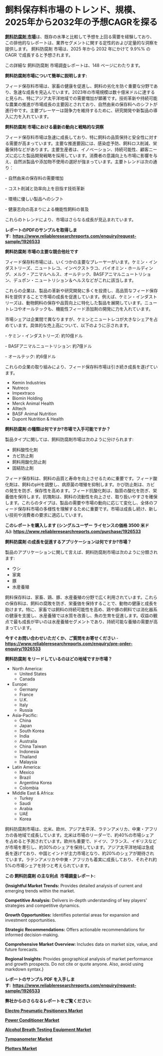 <p><h1>飼料保存料市場のトレンド、規模、2025年から2032年の予想CAGRを探る</h1></p><p data-sourcepos="1:1-1:157"><strong><a href="https://www.reliableresearchreports.com/feed-preservatives-r1926533?utm_campaign=110&utm_medium=36&utm_source=Github&utm_content=ia&utm_term=08042025&utm_id=feed-preservatives">飼料防腐剤 市場</a></strong>は、既存の水準と比較して予想を上回る需要を経験しており、この排他的なレポートは、業界セグメントに関する定性的および定量的な洞察を提供します。 飼料防腐剤 市場は、2025 年から 2032 年にかけて 9.9%% の CAGR で成長すると予想されます。</p>
<p data-sourcepos="3:1-3:50">この詳細な 飼料防腐剤 市場調査レポートは、148 ページにわたります。</p>
<p><strong>飼料防腐剤市場について簡単に説明します:</strong></p>
<p><p>フィード保存料市場は、家畜の健康を促進し、飼料の劣化を防ぐ重要な分野であり、急速な成長を見込んでいます。2023年の市場規模は数十億米ドルに達すると見られ、特にアジア太平洋地域での需要増加が顕著です。技術革新や持続可能な農業の推進が市場成長の主要因とされており、自然由来の保存料へのシフトが進行中です。主要プレーヤーは競争力を維持するために、研究開発や新製品の導入に力を入れています。</p></p>
<p><strong>飼料防腐剤 市場における最新の動向と戦略的な洞察</strong></p>
<p><p>フィード保存料市場は急速に成長しており、特に飼料の品質保持と安全性に対する需要が高まっています。主要な推進要因には、感染症予防、飼料ロス削減、栄養保持などがあります。主要生産者は、イノベーション、持続可能性、顧客ニーズに応じた製品開発戦略を採用しています。消費者の意識向上も市場に影響を与え、自然派製品や添加物不使用の選好が強まっています。主要トレンドは次の通り：</p><p>- 自然由来の保存料の需要増加</p><p>- コスト削減と効率向上を目指す技術革新</p><p>- 環境に優しい製品へのシフト</p><p>- 健康志向の高まりによる機能性飼料の普及</p><p>これらのトレンドにより、市場はさらなる成長が見込まれています。</p></p>
<p><strong>レポートのPDFのサンプルを取得します</strong><strong>:&nbsp;&nbsp;<a href="https://www.reliableresearchreports.com/enquiry/request-sample/1926533?utm_campaign=110&utm_medium=36&utm_source=Github&utm_content=ia&utm_term=08042025&utm_id=feed-preservatives">https://www.reliableresearchreports.com/enquiry/request-sample/1926533</a></strong></p>
<p><strong>飼料防腐剤 市場の主要な競合他社です</strong></p>
<p><p>フィード保存料市場には、いくつかの主要なプレーヤーがいます。ケミン・インダストリーズ、ニュートレコ、インペクストラコ、バイオミン・ホールディング、メルク・アニマルヘルス、オールテック、BASFアニマルニュートリション、デュポン・ニュートリション＆ヘルスなどがこれに該当します。</p><p>これらの企業は、製品の革新や研究開発に多くを投資し、高品質なフィード保存料を提供することで市場の成長を促進しています。例えば、ケミン・インダストリーズは、動物飼料の保存や品質向上に特化した製品を展開しています。ニュートレコやオールテックも、機能性フィード添加剤の開発に力を入れています。</p><p>市場シェアは企業間で異なりますが、ケミンとニュートレコが大きなシェアを占めています。具体的な売上高について、以下のように示されます。</p><p>- ケミン・インダストリーズ: 約10億ドル</p><p>- BASFアニマルニュートリション: 約7億ドル</p><p>- オールテック: 約6億ドル</p><p>これらの企業の取り組みにより、フィード保存料市場は引き続き成長を遂げています。</p></p>
<p><ul><li>Kemin Industries</li><li>Nutreco</li><li>Impextraco</li><li>Biomin Holding</li><li>Merck Animal Health</li><li>Alltech</li><li>BASF Animal Nutrition</li><li>Dupont Nutrition & Health</li></ul></p>
<p><strong>飼料防腐剤 の種類は何ですか?市場で入手可能ですか？</strong></p>
<p>製品タイプに関しては、飼料防腐剤市場は次のように分けられます:</p>
<p><ul><li>飼料酸性化剤</li><li>カビ防止剤</li><li>飼料用酸化防止剤</li><li>固結防止剤</li></ul></p>
<p><p>フィード保存料は、飼料の品質と寿命を向上させるために重要です。フィード酸化剤は、飼料のpHを調整し、病原菌の増殖を抑制します。かび防止剤は、カビの発生を防ぎ、保存性を高めます。フィード抗酸化剤は、脂質の酸化を防ぎ、栄養価を保持します。抗塊剤は、飼料の流動性を向上させ、取り扱いやすさを確保します。これらのタイプは、製品の需要や市場の動向に応じて変化し、全体のフィード保存料市場の多様性を理解するために重要です。市場は成長し続け、新しい技術や消費者の要求に適応しています。</p></p>
<p><strong>このレポートを購入します (シングルユーザー ライセンスの価格 3500 米ドル):&nbsp;<a href="https://www.reliableresearchreports.com/purchase/1926533?utm_campaign=110&utm_medium=36&utm_source=Github&utm_content=ia&utm_term=08042025&utm_id=feed-preservatives">https://www.reliableresearchreports.com/purchase/1926533</a></strong></p>
<p><strong>飼料防腐剤 の成長を促進するアプリケーションは何ですか?市場？</strong></p>
<p>製品のアプリケーションに関して言えば、飼料防腐剤市場は次のように分類されます:</p>
<p><ul><li>ウシ</li><li>家禽</li><li>豚</li><li>水産養殖</li></ul></p>
<p><p>飼料保存料は、家畜、鶏、豚、水産養殖の分野で広く利用されています。これらの保存料は、飼料の腐敗を防ぎ、栄養価を保持することで、動物の健康と成長を助けます。特に、家畜では飼料の持続可能性を高め、鶏や豚の飼料では消化器系の健康を支援し、水産養殖では水質を改善し、魚の生育を促進します。収益の観点で最も成長が早いのは水産養殖セグメントであり、持続可能な養殖の需要が高まっています。</p></p>
<p><strong>今すぐお問い合わせいただくか、ご質問をお寄せください</strong><strong>&nbsp;</strong>-<strong><a href="https://www.reliableresearchreports.com/enquiry/pre-order-enquiry/1926533?utm_campaign=110&utm_medium=36&utm_source=Github&utm_content=ia&utm_term=08042025&utm_id=feed-preservatives">https://www.reliableresearchreports.com/enquiry/pre-order-enquiry/1926533</a></strong></p>
<p><strong>飼料防腐剤 をリードしているのはどの地域ですか市場？</strong></p>
<p><ul>
    <li>
        North America:
        <ul>
            <li>United States</li>
            <li>Canada</li>
        </ul>
    </li>
    <li>
        Europe:
        <ul>
            <li>Germany</li>
            <li>France</li>
            <li>U.K.</li>
            <li>Italy</li>
            <li>Russia</li>
        </ul>
    </li>
    <li>
        Asia-Pacific:
        <ul>
            <li>China</li>
            <li>Japan</li>
            <li>South Korea</li>
            <li>India</li>
            <li>Australia</li>
            <li>China Taiwan</li>
            <li>Indonesia</li>
            <li>Thailand</li>
            <li>Malaysia</li>
        </ul>
    </li>
    <li>
        Latin America:
        <ul>
            <li>Mexico</li>
            <li>Brazil</li>
            <li>Argentina Korea</li>
            <li>Colombia</li>
        </ul>
    </li>
    <li>
        Middle East & Africa:
        <ul>
            <li>Turkey</li>
            <li>Saudi</li>
            <li>Arabia</li>
            <li>UAE</li>
            <li>Korea</li>
        </ul>
    </li>
    </ul></p>
<p><p>飼料防腐剤市場は、北米、欧州、アジア太平洋、ラテンアメリカ、中東・アフリカの各地域で成長しています。北米は市場のリーダーで、約40%の市場シェアを占めると予測されています。欧州も重要で、ドイツ、フランス、イギリスなどが市場を牽引し、約30%のシェアを保持しています。アジア太平洋地域は急成長を遂げており、中国とインドが主力市場となり、約20%のシェアが期待されています。ラテンアメリカや中東・アフリカも着実に成長しており、それぞれ約5%の市場シェアを持つと考えられています。</p></p>
<p><strong>この 飼料防腐剤 の主な利点&nbsp; 市場調査レポート:</strong></p>
<p><strong>{Insightful Market Trends:</strong> Provides detailed analysis of current and emerging trends within the market.</p>
<p><strong>Competitive Analysis:</strong> Delivers in-depth understanding of key players' strategies and competitive dynamics.</p>
<p><strong>Growth Opportunities:</strong> Identifies potential areas for expansion and investment opportunities.</p>
<p><strong>Strategic Recommendations:</strong> Offers actionable recommendations for informed decision-making.</p>
<p><strong>Comprehensive Market Overview: </strong>Includes data on market size, value, and future forecasts.</p>
<p><strong>Regional Insights: </strong>Provides geographical analysis of market performance and growth prospects. Do not cite or quote anyone. Also, avoid using markdown syntax.}</p>
<p><strong>レポートのサンプル PDF を入手します:&nbsp;</strong><strong>&nbsp;<a href="https://www.reliableresearchreports.com/enquiry/request-sample/1926533?utm_campaign=110&utm_medium=36&utm_source=Github&utm_content=ia&utm_term=08042025&utm_id=feed-preservatives">https://www.reliableresearchreports.com/enquiry/request-sample/1926533</a></strong></p>
<p></p>
<p></p>
<p></p>
<p></p>
<p><strong>弊社からのさらなるレポートをご覧ください:</strong></p>
<p><strong><p><a href="https://github.com/ludongfomban/Market-Research-Report-List-1/blob/main/electro-pneumatic-positioners-market.md?utm_campaign=110&utm_medium=36&utm_source=Github&utm_content=ia&utm_term=08042025&utm_id=feed-preservatives">Electro Pneumatic Positioners Market</a></p><p><a href="https://github.com/naulasulakr0/Market-Research-Report-List-1/blob/main/power-conditioner-market.md?utm_campaign=110&utm_medium=36&utm_source=Github&utm_content=ia&utm_term=08042025&utm_id=feed-preservatives">Power Conditioner Market</a></p><p><a href="https://github.com/giardafshaxb/Market-Research-Report-List-1/blob/main/alcohol-breath-testing-equipment-market.md?utm_campaign=110&utm_medium=36&utm_source=Github&utm_content=ia&utm_term=08042025&utm_id=feed-preservatives">Alcohol Breath Testing Equipment Market</a></p><p><a href="https://github.com/lalkobrinarb/Market-Research-Report-List-1/blob/main/tympanometer-market.md?utm_campaign=110&utm_medium=36&utm_source=Github&utm_content=ia&utm_term=08042025&utm_id=feed-preservatives">Tympanometer Market</a></p><p><a href="https://github.com/kimanyuzuga/Market-Research-Report-List-1/blob/main/plotters-market.md?utm_campaign=110&utm_medium=36&utm_source=Github&utm_content=ia&utm_term=08042025&utm_id=feed-preservatives">Plotters Market</a></p></strong></p>